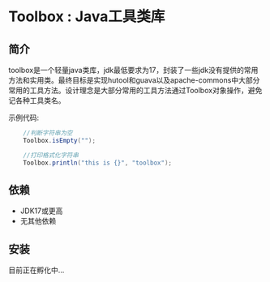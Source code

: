 # Toolbox : Java工具类库
## 简介
toolbox是一个轻量java类库，jdk最低要求为17，封装了一些jdk没有提供的常用方法和实用类。最终目标是实现hutool和guava以及apache-commons中大部分常用的工具方法。设计理念是大部分常用的工具方法通过Toolbox对象操作，避免记各种工具类名。

示例代码:
```java
    //判断字符串为空
    Toolbox.isEmpty("");

    //打印格式化字符串
    Toolbox.println("this is {}", "toolbox");
```
## 依赖
- JDK17或更高
- 无其他依赖

## 安装
目前正在孵化中...


